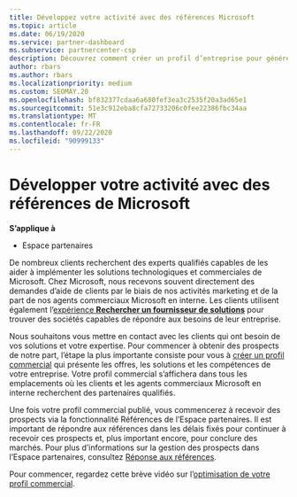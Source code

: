 ```yaml
---
title: Développez votre activité avec des références Microsoft
ms.topic: article
ms.date: 06/19/2020
ms.service: partner-dashboard
ms.subservice: partnercenter-csp
description: Découvrez comment créer un profil d’entreprise pour générer des prospects de ventes par le biais de la fonctionnalité de références de l’espace partenaires, puis pour répondre à ces références.
author: rbars
ms.author: rbars
ms.localizationpriority: medium
ms.custom: SEOMAY.20
ms.openlocfilehash: bf832377cdaa6a680fef3ea3c2535f20a3ad65e1
ms.sourcegitcommit: 51e3c912eba8cfa72733206c0fee22386fbc34aa
ms.translationtype: MT
ms.contentlocale: fr-FR
ms.lasthandoff: 09/22/2020
ms.locfileid: "90999133"
---
```

# <a name="grow-your-business-with-referrals-from-microsoft"></a>Développer votre activité avec des références de Microsoft

**S’applique à**

- Espace partenaires

De nombreux clients recherchent des experts qualifiés capables de les aider à implémenter les solutions technologiques et commerciales de Microsoft. Chez Microsoft, nous recevons souvent directement des demandes d’aide de clients par le biais de nos activités marketing et de la part de nos agents commerciaux Microsoft en interne. Les clients utilisent également l’[expérience **Rechercher un fournisseur de solutions**](https://www.microsoft.com/solution-providers/search) pour trouver des sociétés capables de répondre aux besoins de leur entreprise. 

Nous souhaitons vous mettre en contact avec les clients qui ont besoin de vos solutions et votre expertise. Pour commencer à obtenir des prospects de notre part, l’étape la plus importante consiste pour vous à [créer un profil commercial](create-a-marketing-profile.md) qui présente les offres, les solutions et les compétences de votre entreprise. Votre profil commercial s’affichera dans tous les emplacements où les clients et les agents commerciaux Microsoft en interne recherchent des partenaires qualifiés. 

 Une fois votre profil commercial publié, vous commencerez à recevoir des prospects via la fonctionnalité Références de l’Espace partenaires. Il est important de répondre aux références dans les délais fixés pour continuer à recevoir ces prospects et, plus important encore, pour conclure des marchés. Pour plus d’informations sur la gestion des prospects dans l’Espace partenaires, consultez [Réponse aux références](manage-leads.md).  


Pour commencer, regardez cette brève vidéo sur l’[optimisation de votre profil commercial](https://player.vimeo.com/video/252788046).
